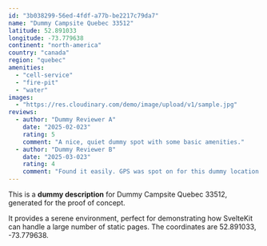```yaml
---
id: "3b038299-56ed-4fdf-a77b-be2217c79da7"
name: "Dummy Campsite Quebec 33512"
latitude: 52.891033
longitude: -73.779638
continent: "north-america"
country: "canada"
region: "quebec"
amenities:
  - "cell-service"
  - "fire-pit"
  - "water"
images:
  - "https://res.cloudinary.com/demo/image/upload/v1/sample.jpg"
reviews:
  - author: "Dummy Reviewer A"
    date: "2025-02-023"
    rating: 5
    comment: "A nice, quiet dummy spot with some basic amenities."
  - author: "Dummy Reviewer B"
    date: "2025-03-023"
    rating: 4
    comment: "Found it easily. GPS was spot on for this dummy location."
---
```


This is a **dummy description** for Dummy Campsite Quebec 33512, generated for the proof of concept.

It provides a serene environment, perfect for demonstrating how SvelteKit can handle a large number of static pages. The coordinates are 52.891033, -73.779638.
